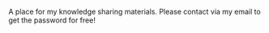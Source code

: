 A place for my knowledge sharing materials. Please contact via my email to get the password for free!

